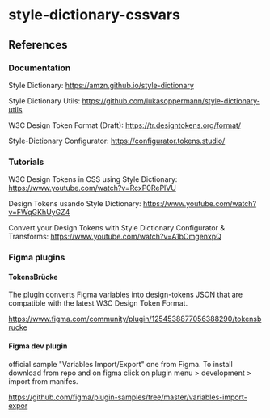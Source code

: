 # style-dictionary-cssvars

## References

### Documentation

Style Dictionary: https://amzn.github.io/style-dictionary

Style Dictionary Utils: https://github.com/lukasoppermann/style-dictionary-utils

W3C Design Token Format (Draft): https://tr.designtokens.org/format/

Style-Dictionary Configurator: https://configurator.tokens.studio/

### Tutorials

W3C Design Tokens in CSS using Style Dictionary: https://www.youtube.com/watch?v=RcxP0RePlVU

Design Tokens usando Style Dictionary: https://www.youtube.com/watch?v=FWqGKhUyGZ4

Convert your Design Tokens with Style Dictionary Configurator & Transforms: https://www.youtube.com/watch?v=A1bOmgenxpQ

### Figma plugins

#### TokensBrücke

The plugin converts Figma variables into design-tokens JSON that are compatible with the latest W3C Design Token Format.

https://www.figma.com/community/plugin/1254538877056388290/tokensbrucke

#### Figma dev plugin

official sample "Variables Import/Export" one from Figma. To install download from repo and on figma click on plugin menu > development > import from manifes.

https://github.com/figma/plugin-samples/tree/master/variables-import-expor


